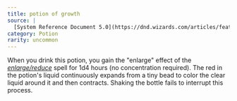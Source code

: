 ```yaml
---
title: potion of growth
source: |
  [System Reference Document 5.0](https://dnd.wizards.com/articles/features/systems-reference-document-srd)
category: Potion
rarity: uncommon
---
```


When you drink this potion, you gain the "enlarge" effect of the [*enlarge/reduce*](/spells/enlarge-reduce/) spell for 1d4 hours (no concentration required). The red in the potion's liquid continuously expands from a tiny bead to color the clear liquid around it and then contracts. Shaking the bottle fails to interrupt this process.
